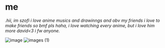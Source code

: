 # me
*.hii, im szofi i love anime musics and drawinngs and obv my friends
i love to make friends so bmf pls haha, i love watching every anime, but i love him more david<3
i fw anyone.*


![image](https://github.com/user-attachments/assets/3ed078df-1140-4559-9f5d-8ddd00af5799)
![images (1)](https://github.com/user-attachments/assets/da3fdb5f-c799-448e-803c-183c9e59b1bb)



